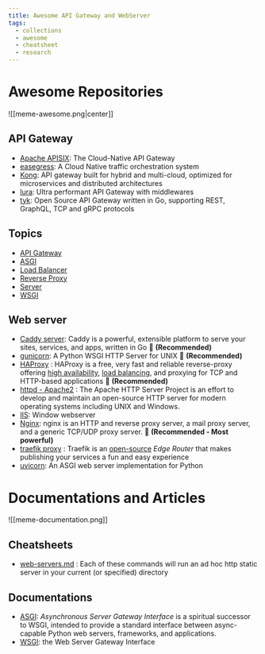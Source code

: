 ```yaml
---
title: Awesome API Gateway and WebServer
tags:
  - collections
  - awesome
  - cheatsheet
  - research
---
```


# Awesome Repositories

![[meme-awesome.png|center]]

## API Gateway

- [Apache APISIX](https://apisix.apache.org/docs/apisix/getting-started/README/): The Cloud-Native API Gateway
- [easegress](https://github.com/easegress-io/easegress): A Cloud Native traffic orchestration system
- [Kong](https://docs.konghq.com/gateway/latest/): API gateway built for hybrid and multi-cloud, optimized for microservices and distributed architectures
- [lura](https://github.com/luraproject/lura): Ultra performant API Gateway with middlewares
- [tyk](https://github.com/TykTechnologies/tyk): Open Source API Gateway written in Go, supporting REST, GraphQL, TCP and gRPC protocols
## Topics

- [API Gateway](https://github.com/topics/api-gateway)
- [ASGI](https://github.com/topics/asgi)
- [Load Balancer](https://github.com/topics/load-balancer)
- [Reverse Proxy](https://github.com/topics/reverse-proxy)
- [Server](https://github.com/topics/server)
- [WSGI](https://github.com/topics/wsgi)
## Web server

- [Caddy server](https://caddyserver.com/docs/): Caddy is a powerful, extensible platform to serve your sites, services, and apps, written in Go 🌟 **(Recommended)**
- [gunicorn](https://gunicorn.org/): A Python WSGI HTTP Server for UNIX 🌟 **(Recommended)**
- [HAProxy](https://docs.haproxy.org/) : HAProxy is a free, very fast and reliable reverse-proxy offering [high availability](http://en.wikipedia.org/wiki/High_availability), [load balancing](http://en.wikipedia.org/wiki/Load_balancer), and proxying for TCP and HTTP-based applications 🌟 **(Recommended)**
- [httpd - Apache2](https://httpd.apache.org/) : The Apache HTTP Server Project is an effort to develop and maintain an open-source HTTP server for modern operating systems including UNIX and Windows.
- [IIS](https://learn.microsoft.com/en-us/iis/): Window webserver
- [Nginx](https://nginx.org/en/docs/): nginx is an HTTP and reverse proxy server, a mail proxy server, and a generic TCP/UDP proxy server. 🌟 **(Recommended - Most powerful)** 
- [traefik proxy](https://doc.traefik.io/traefik/) : Traefik is an [open-source](https://github.com/traefik/traefik) _Edge Router_ that makes publishing your services a fun and easy experience
- [uvicorn](https://www.uvicorn.org/): An ASGI web server implementation for Python
# Documentations and Articles

![[meme-documentation.png]]
## Cheatsheets

- [web-servers.md](https://gist.github.com/willurd/5720255) : Each of these commands will run an ad hoc http static server in your current (or specified) directory
## Documentations

- [ASGI](https://asgi.readthedocs.io/en/latest/): _Asynchronous Server Gateway Interface_ is a spiritual successor to WSGI, intended to provide a standard interface between async-capable Python web servers, frameworks, and applications.
- [WSGI](https://wsgi.readthedocs.io/en/latest/): the Web Server Gateway Interface

